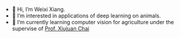 - 👋 Hi, I’m Weixi Xiang.
- 👀 I’m interested in applications of deep learning on animals.
- 🌱 I’m currently learning computer vision for agriculture under the supervise of [Prof. Xiujuan Chai](https://scholar.google.com/citations?hl=zh-CN&user=ZcL91HsAAAAJ&view_op=list_works&sortby=pubdate)

<!---
xwx1999/xwx1999 is a ✨ special ✨ repository because its `README.md` (this file) appears on your GitHub profile.
You can click the Preview link to take a look at your changes.
--->
